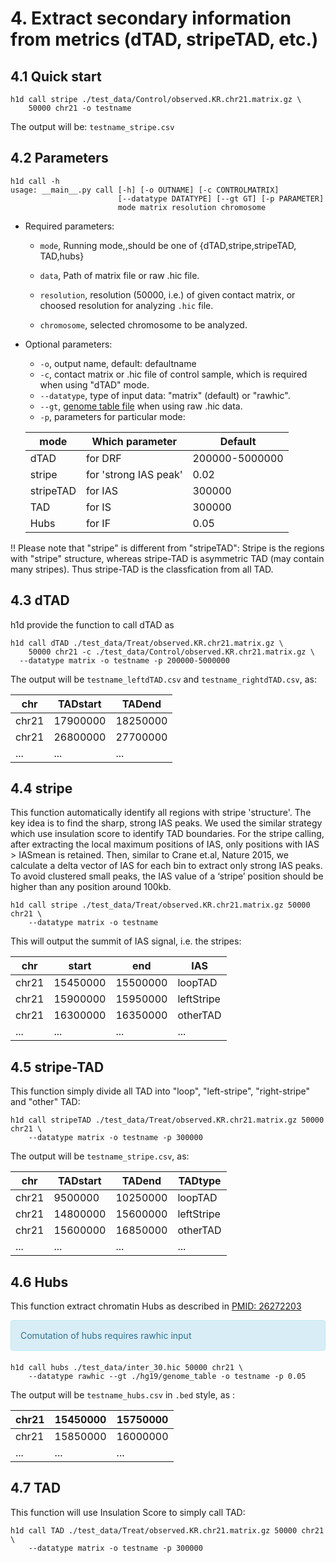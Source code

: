 # 4. Extract secondary information from metrics (dTAD, stripeTAD, etc.)

## 4.1 Quick start

```shell
h1d call stripe ./test_data/Control/observed.KR.chr21.matrix.gz \
	50000 chr21 -o testname
```

The output will be: `testname_stripe.csv`

## 4.2 Parameters

```
h1d call -h
usage: __main__.py call [-h] [-o OUTNAME] [-c CONTROLMATRIX]
                        [--datatype DATATYPE] [--gt GT] [-p PARAMETER]
                        mode matrix resolution chromosome
```

- Required parameters:

  - `mode`, Running mode,,should be one of {dTAD,stripe,stripeTAD, TAD,hubs}

  - `data`, Path of matrix file or raw .hic file.
  - `resolution`, resolution (50000, i.e.) of given contact matrix, or choosed resolution for analyzing `.hic` file.
  - `chromosome`, selected chromosome to be analyzed.

- Optional parameters:

  - `-o`,  output name, default: defaultname
  - `-c`, contact matrix or .hic file of control sample, which is required when using "dTAD" mode.
  - `--datatype`, type of input data: "matrix" (default) or "rawhic".
  - `--gt`, [genome table file](https://h1d.readthedocs.io/en/latest/overview.html#input-format) when using raw .hic data.
  - `-p`, parameters  for particular mode:

  | mode      | Which parameter       | Default        |
  | --------- | --------------------- | -------------- |
  | dTAD      | for DRF               | 200000-5000000 |
  | stripe    | for 'strong IAS peak' | 0.02           |
  | stripeTAD | for IAS               | 300000         |
  | TAD       | for IS                | 300000         |
  | Hubs      | for IF                | 0.05           |



!! Please note that "stripe" is different from "stripeTAD": Stripe is the regions with "stripe" structure, whereas stripe-TAD is asymmetric TAD (may contain many stripes). Thus stripe-TAD is the classfication from all TAD.



## 4.3 dTAD

h1d provide the function to call dTAD as 

```shell
h1d call dTAD ./test_data/Treat/observed.KR.chr21.matrix.gz \
	50000 chr21 -c ./test_data/Control/observed.KR.chr21.matrix.gz \
  --datatype matrix -o testname -p 200000-5000000
```

The output will be `testname_leftdTAD.csv` and `testname_rightdTAD.csv`, as:

| chr   | TADstart | TADend   |
| ----- | -------- | -------- |
| chr21 | 17900000 | 18250000 |
| chr21 | 26800000 | 27700000 |
| ...   | ...      | ...      |



## 4.4 stripe

This function automatically identify all regions with stripe 'structure'. The key idea is to find the sharp, strong IAS peaks. We used the similar strategy which use insulation score to identify TAD boundaries. For the stripe calling, after extracting the local maximum positions of IAS, only positions with IAS > IASmean is retained. Then, similar to Crane et.al, Nature 2015, we calculate a delta vector of IAS for each bin to extract only strong IAS peaks. To avoid clustered small peaks, the IAS value of a ‘stripe’ position should be higher than any position around 100kb. 

``` shell
h1d call stripe ./test_data/Treat/observed.KR.chr21.matrix.gz 50000 chr21 \
	--datatype matrix -o testname
```

This will output the summit of IAS signal, i.e. the stripes:

| chr   | start    | end      | IAS        |
| ----- | -------- | -------- | ---------- |
| chr21 | 15450000 | 15500000 | loopTAD    |
| chr21 | 15900000 | 15950000 | leftStripe |
| chr21 | 16300000 | 16350000 | otherTAD   |
| ...   | ...      | ...      | ...        |



## 4.5 stripe-TAD

This function simply divide all TAD into "loop", "left-stripe", "right-stripe" and "other" TAD:

``` shell
h1d call stripeTAD ./test_data/Treat/observed.KR.chr21.matrix.gz 50000 chr21 \
	--datatype matrix -o testname -p 300000
```

The output will be `testname_stripe.csv`, as:

| chr   | TADstart | TADend   | TADtype    |
| ----- | -------- | -------- | ---------- |
| chr21 | 9500000  | 10250000 | loopTAD    |
| chr21 | 14800000 | 15600000 | leftStripe |
| chr21 | 15600000 | 16850000 | otherTAD   |
| ...   | ...      | ...      | ...        |

## 4.6 Hubs

This function extract chromatin Hubs as described in [PMID: 26272203](https://pubmed.ncbi.nlm.nih.gov/26272203/)

<div style="padding: 15px; border: 1px solid transparent; border-color: transparent; margin-bottom: 20px; border-radius: 4px; color: #31708f; background-color: #d9edf7; border-color: #bce8f1;"> Comutation of hubs requires rawhic input </div>

```shell
h1d call hubs ./test_data/inter_30.hic 50000 chr21 \
	--datatype rawhic --gt ./hg19/genome_table -o testname -p 0.05
```

The output will be `testname_hubs.csv` in `.bed` style, as :

| chr21 | 15450000 | 15750000 |
| ----- | -------- | -------- |
| chr21 | 15850000 | 16000000 |
| ...   | ...      | ...      |

## 4.7 TAD

This function will use Insulation Score to simply call TAD:

```shell
h1d call TAD ./test_data/Treat/observed.KR.chr21.matrix.gz 50000 chr21 \
	--datatype matrix -o testname -p 300000
```

